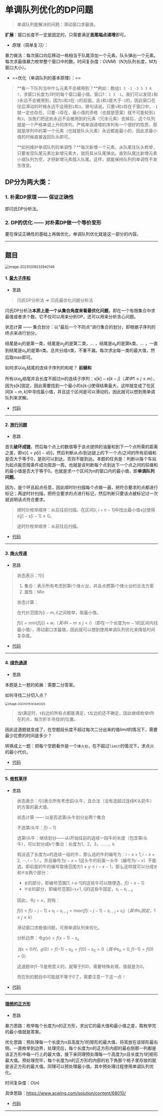 # 单调队列优化的DP问题

>  单调队列能解决的问题：滑动窗口求最值。

**扩展**：窗口长度不一定是固定的，只需要满足**首尾端点递增**即可。

- 原理（简单复习）：

暴力做法：每次窗口向后移动一格相当于队尾添加一个元素，队头弹出一个元素。每次求最值暴力枚举整个窗口中的数。时间复杂度：$O(NM)$（N为队列长度，M为窗口大小）。

- ==优化（单调队列的基本原理）：==

> **看一下队列当中什么元素不会被用到？**例如：数组`1 3 -1 -3 5 3 6 7`，求窗口长度为3时的每个窗口最小值。窗口1：`1 3 -1`，我们可以发现`1`和`3`永远不会被用到，因为`1`和`3`在`-1`的前面，且`1`和`3`是大于`-1`的，因此窗口在往后滑动的时候永远不会用到`1`和`3`。换句话说，只要`1`和`3`存在于窗口中，`-1`就一定也存在，只要`-1`存在，最小值的资格（也就是答案）就不可能轮到`1`和`3`。当我们把这些永远不会被用到的元素（冗余元素）去掉后，这个队列就是一个严格单调上升的序列。严格单调递增的序列有一个很好的性质，那就是序列中的第一个元素（也就是队头元素）永远都是最小的，因此求最小值的时候直接返回队头即可。
>
> **如何维护单调队列的单调性？**每次新增一个元素，从队尾往队头枚举，只要发现队尾元素比新增元素大，就将其从队尾弹出。直到队尾比新增元素小或队列为空，才把新增元素插入队尾。这样，就能保持队列的单调性不发生改变。

## DP分为两大类：

### 1. 朴素DP原理 —— 保证正确性

即闫氏DP分析法。

### 2. DP的优化 —— 对朴素DP做一个等价变形

要在保证正确性的基础上再做优化，单调队列优化就是这一部分的内容。

****

## 题目

<img src="image/1.9 单调队列优化的DP问题/image-20231209232942149.png" alt="image-20231209232942149" style="zoom:80%;" />

#### 1. [最大子序和](https://www.acwing.com/problem/content/137/)

- 思路

> 闫氏DP分析法 => 闫氏最优化问题分析法

闫氏DP分析法**本质上是一个从集合角度来看最优化问题**，即在一个有限集合中求最值或者求个数。它不仅可以用来分析DP，还可以用来分析贪心问题。

状态计算 —— 集合划分：以“最后一个不同点”进行集合的划分，即根据子序列的终点来进行划分。

结尾是$a_1$的是第一类，结尾是$a_2$的是第二类，... ，结尾是$a_k$的是第k类，... ，一直到结尾是$a_n$的是第n类。总共分成n类，不重不漏。每次求出每一类的最大值，然后取max即可。

如何求以$a_k$结尾的连续子序列的和呢？ **前缀和**

所有以$a_k$结尾并且长度不超过m的连续子序列：$s[k] - s[k - j]（其中1\le j\le m）$，因为s[k]固定，因此需要找到一个最小的s[k-j]使得结果最大，这样就变成了在区间$[k - m, k]$中寻找最小值，并且这个区间是可以滑动的，因此就可以想到用单调队列来求解。

- [代码](E:/codes/C++/AcwingTest/最大子序和.cpp)

****

#### 2. [旅行问题](http://ybt.ssoier.cn:8088/problem_show.php?pid=1600)

- 思路

首先**破环成链**，然后每个点上的数值等于该点提供的油量和到下一个点所需的距离之差，即$s[i] = p[i] - d[i]$，然后判断从点$i$到达链上的下一个点$i$之间的所有前缀和是否大于等于0，是则可以到达，否则不能到达。本题的任务是：判断以每个车站为起点能否按条件成功周游一周。也就是说判断每个点到达下一个点之间的前缀和的最小值是否大于等于0。也就是求一个区间为n的窗口内的最小值，即**单调队列问题**。

因为，是个环且起点任意，因此顺时针扫描每个点做一遍，把符合要求的点都进行标记；再逆时针扫描，把符合要求的点进行标记，然后判断只要该点被标记过一次就说明该点符合要求。

> 顺时针枚举顺序：从后往前扫描。在区间$[i,i+n-1]$中找出最小值$s[j]$使得$s[j] - s[i - 1] \ge 0$。
>
> 逆时针枚举顺序：从前往后扫描。

- [代码](E:/codes/C++/AcwingTest/旅行问题.cpp)

****

#### 3. [烽火传递](http://ybt.ssoier.cn:8088/problem_show.php?pid=1602)

- 思路

> 状态表示：f[i]
>
> 1. 集合：表示所有考虑到第i个烽火台，并且点燃第i个烽火台的合法方案
> 2. 属性：Min
>
> 状态计算：
>
> 在代价范围为$[i-m,i)$之间枚举，取最小值。
>
> $f[i] = min\{f[j]\} + w_i（其中 i-m \le j< i）$（即在一个长度为$m-1$的区间内找最小值），滑动窗口求最值，因此就可以想到使用单调队列优化来降低时间复杂度。

- [代码](E:/codes/C++/AcwingTest/烽火传递.cpp)

****

#### 4. [绿色通道](https://www.acwing.com/problem/content/1092/)

- 思路

本题是上一题的拓展：需要二分答案。

如何寻找二分切入点？

<img src="image/1.9 单调队列优化的DP问题/image-20231215141440325.png" alt="image-20231215141440325" style="zoom:67%;" />

> 当t满足时，t右边的所有点都能满足，t左边的还不确定，因此继续枚举t所在的点，每次折半寻找t的位置。

因此这道题就变成了，在空题段长度不超过每次二分出来的值$limit$的情况下，需要最少花费的时间是多少？

转换成上一题：把每个空题看作是一个`烽火台`，在不超过`limit`的情况下，求点火的最小代价。

- [代码](E:/codes/C++/AcwingTest/烽火传递.cpp)

****

#### 5. [修剪草坪](http://ybt.ssoier.cn:8088/problem_show.php?pid=1599)

- 思路

> 状态表示：f[i]表示所有考虑前i头牛，且合法（没有选超过连续K头奶牛）的方案的最大值。
>
> 状态计算 —— 以是否选第i头牛划分出两个集合
>
> 不选第i头牛：$f[i - 1]$
>
> 选第i头牛：继续划分——从i开始往前的连续一段牛的长度（包含第i头牛），可以划分成k个集合：长度为1，2，3，……，k
>
> 假设选了长度为$x$的连续一段的牛，那么选的牛的编号为：$i-x+1,i-x+2,\cdots,i-1,i$ 。并且编号为$i-x+1$这头牛的前面一头牛（编号为$i-x$）不能选，即前面的牛的编号取值范围为$1\le y \le i-x-1$，那么这样就可以分成`变`和`不变`两个部分：
>
> - `变`的部分，即编号范围[1, i-x-1]的这些牛可以随便选，$f[i - x - 1]$
> - `不变`的部分，即编号范围[i-x+1, i]的这些牛固定，$s_i - s_{i-x}$
>
> 因此，令$j=x$，则有：
>
> $f[i] = f[i - j - 1]+s_i - s_{i-j} = max\{f[i-j-1]-s_{i-j}+s_i\}（其中s_i固定，1\le j \le k）$
>
> 滑动窗口求极值问题，可用单调队列来优化。
>
> 分析边界：令$g(x)=f(x-1)-s_{x}$
>
> $当x=0时，g(0) = f(-1)-s_0 = f(0)-s_0=0（其中s_0=0,f(-1)=f(0)=0）$
>
> 这道题中$f(-1)$是用意义的，就等于$f(0)$，需要特殊处理，值就是为0。
>
> 而在别的题目中可能就不等于0了，需要注意一下这一点！

- [代码](E:/codes/C++/AcwingTest/修剪草坪.cpp)

****

#### [理想的正方形](http://ybt.ssoier.cn:8088/problem_show.php?pid=1604)

- 思路

暴力思路：枚举每个长度为n的正方形，求出它的最大值和最小值之差，取枚举完的最小值就是答案。

优化思路：预处理每一个长度为n且高度为1的矩形的最大值，将其放在该矩形最右侧。一直枚举到边界，处理完后，每个长度为n的正方形内部的最右侧那一列都是该正方形中每一行上的最大值，接下来同理预处理每一个高度为n且长度为1的矩形最大值。预处理完毕，每个长度为n的正方形的内部的右下角那个格子里存放的就是该正方形的最大值。同理可以预处理最小值。其中预处理过程使用单调队列优化。

时间复杂度：$O(n)$

具体思路：https://www.acwing.com/solution/content/68010/

- [代码](E:/codes/C++/AcwingTest/理想的正方形.cpp)

****

